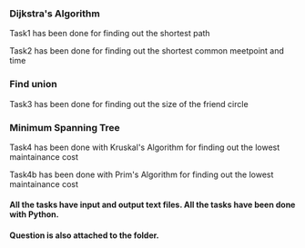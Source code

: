 <!DOCTYPE html>
<html>
<body>
<h3>Dijkstra's Algorithm</h3>
<p>Task1 has been done for finding out the shortest path</p>
<p>Task2 has been done for finding out the shortest common meetpoint and time</p>

<h3>Find union</h3>
<p>Task3 has been done for finding out the size of the friend circle</p>

<h3>Minimum Spanning Tree</h3>
<p>Task4 has been done with Kruskal's Algorithm for finding out the lowest maintainance cost</p>
<p>Task4b has been done with Prim's Algorithm for finding out the lowest maintainance cost</p>

<h4>All the tasks have input and output text files. All the tasks have been done with Python.</h4>
<h4>Question is also attached to the folder.</h4>
</body>
</html>

